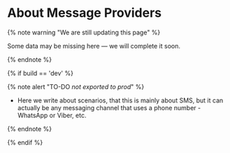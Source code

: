 # About Message Providers

{% note warning "We are still updating this page" %}

Some data may be missing here — we will complete it soon.

{% endnote %}

{% if build == 'dev' %}

{% note alert "TO-DO _not exported to prod_" %}

- Here we write about scenarios, that this is mainly about SMS, but it can actually be any messaging channel that uses a phone number - WhatsApp or Viber, etc.

{% endnote %}

{% endif %}